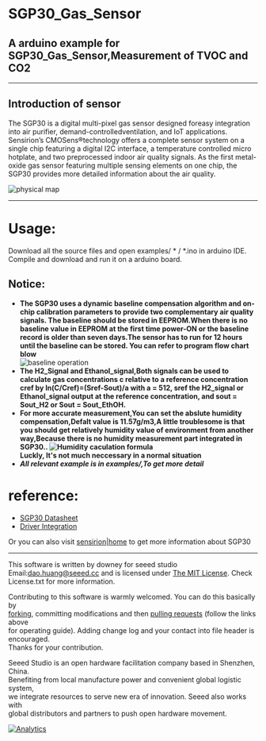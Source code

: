 SGP30_Gas_Sensor  
==================
A arduino example for SGP30_Gas_Sensor,Measurement of TVOC and CO2
------------------------------------------------------------------
***
Introduction of sensor  
----------------------
The SGP30 is a digital multi-pixel gas sensor designed foreasy integration into air purifier,
demand-controlledventilation, and IoT applications. Sensirion’s CMOSens®technology offers a 
complete sensor system on a single chip featuring a digital I2C interface, a temperature 
controlled micro hotplate, and two preprocessed indoor air quality signals. As the first 
metal-oxide gas sensor featuring multiple sensing elements on one chip, the SGP30 provides 
more detailed information about the air quality.  

![physical map](https://github.com/linux-downey/SGP30_Gas_Sensor/blob/master/pictures/SGP30%20physical%20map.png)  
***  
Usage:  
===========
Download all the source files and open examples/ * / *.ino in arduino IDE.
Compile and download and run it on a arduino board.

Notice:
----------
* **The SGP30 uses a dynamic baseline compensation algorithm and on-chip calibration parameters to provide two
complementary air quality signals. The baseline should be stored in EEPROM.When there is no baseline value
in EEPROM at the first time power-ON or the baseline record is older than seven days.The sensor has to run
for 12 hours until the baseline can be stored.
You can refer to program flow chart blow**  
![baseline operation](https://github.com/linux-downey/SGP30_Gas_Sensor/blob/master/pictures/Get%20baseline%20program%20flow%20chart%20.png)  
* **The H2_Signal and Ethanol_signal,Both signals can be used to calculate gas concentrations c relative to a reference concentration cref by
ln(C/Cref)=(Sref-Sout)/a
with a = 512, sref the H2_signal or Ethanol_signal output at the reference concentration, and sout = Sout_H2 or Sout = Sout_EthOH.**  
* **For more accurate measurement,You can set the abslute humidity compensation,Defalt value is 11.57g/m3,A little troublesome is
that you should get relatively humidity value of environment from another way,Because there is no humidity measurement part integrated in SGP30..
![Humidity caculation formula](https://github.com/linux-downey/SGP30_Gas_Sensor/blob/master/pictures/absolute%20humidity%20with%20the%20formula.png)  
Luckly, It's not much neccessary in a normal situation**  
* ***All relevant example is in examples/,To get more detail***  

reference:  
============
* [SGP30 Datasheet](https://www.sensirion.com/fileadmin/user_upload/customers/sensirion/Dokumente/9_Gas_Sensors/Sensirion_Gas_Sensors_SGP30_Datasheet_EN.pdf)  
* [Driver Integration](https://www.sensirion.com/fileadmin/user_upload/customers/sensirion/Dokumente/9_Gas_Sensors/Sensirion_Gas_Sensors_SGP30_Driver-Integration-Guide_HW_I2C.pdf)  

Or you can also visit [sensirion|home](https://www.sensirion.com/cn/environmental-sensors/gas-sensors/multi-pixel-gas-sensors/) to get more information about SGP30  


***
This software is written by downey  for seeed studio<br>
Email:dao.huang@seeed.cc
and is licensed under [The MIT License](http://opensource.org/licenses/mit-license.php). Check License.txt for more information.<br>

Contributing to this software is warmly welcomed. You can do this basically by<br>
[forking](https://help.github.com/articles/fork-a-repo), committing modifications and then [pulling requests](https://help.github.com/articles/using-pull-requests) (follow the links above<br>
for operating guide). Adding change log and your contact into file header is encouraged.<br>
Thanks for your contribution.

Seeed Studio is an open hardware facilitation company based in Shenzhen, China. <br>
Benefiting from local manufacture power and convenient global logistic system, <br>
we integrate resources to serve new era of innovation. Seeed also works with <br>
global distributors and partners to push open hardware movement.<br>


[![Analytics](https://ga-beacon.appspot.com/UA-46589105-3/CAN_BUS_Shield)](https://github.com/igrigorik/ga-beacon)
